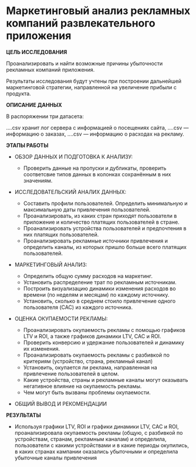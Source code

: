# Маркетинговый анализ рекламных компаний развлекательного приложения

**ЦЕЛЬ ИССЛЕДОВАНИЯ**

Проанализировать и найти возможные причины убыточности рекламных компаний приложения.
 
Результаты исследования будут учтены при построении дальнейшей маркетинговой стратегии, направленной на увеличение прибыли с продукта.

**ОПИСАНИЕ ДАННЫХ**

В распоряжении три датасета:

....csv хранит лог сервера с информацией о посещениях сайта,
....csv — информацию о заказах, 
....csv — информацию о расходах на рекламу.

**ЭТАПЫ РАБОТЫ**
    
- ОБЗОР ДАННЫХ И ПОДГОТОВКА К АНАЛИЗУ:
    - Проверить данные на пропуски и дубликаты, проверить соответсвие типов данных в колонках сохранённым в них значениям.
    
- ИССЛЕДОВАТЕЛЬСКИЙ АНАЛИХ ДАННЫХ:
    - Составить профили пользователей. Определить минимальную и максимальную даты привлечения пользователей.
    - Проанализировать, из каких стран приходят пользователи в приложение и количество платящих пользователей в стране.
    - Проанализировать устройства пользователей и предпочтения в них платящих пользователей.
    - Проанализировать рекламные источники привлечения и определить каналы, из которых пришло больше всего платящих пользователей.
    
- МАРКЕТИНГОВЫЙ АНАЛИЗ:
    - Определить общую сумму расходов на маркетинг.
    - Установить распределение трат по рекламным источникам.
    - Построить визуализацию динамики изменения расходов во времени (по неделям и месяцам) по каждому источнику. 
    - Установить, сколько в среднем стоило привлечение одного пользователя (CAC) из каждого источника.
    
- ОЦЕНКА ОКУПАЕМОСТИ РЕКЛАМЫ:
    - Проанализировать окупаемость рекламы c помощью графиков LTV и ROI, а также графиков динамики LTV, CAC и ROI.
    - Проверить конверсию и удержание пользователей и динамику их изменения.
    - Проанализировать окупаемость рекламы c разбивкой по критериям (устройство, страна, рекламный канал) 
    - Установить, окупается ли реклама, направленная на привлечение пользователей в целом.
    - Какие устройства, страны и рекламные каналы могут оказывать негативное влияние на окупаемость рекламы.
    - Чем могут быть вызваны проблемы окупаемости.
    
- ОБЩИЙ ВЫВОД И РЕКОМЕНДАЦИИ


**РЕЗУЛЬТАТЫ** 

- Используя графики LTV, ROI и графики динамики LTV, CAC и ROI, проанализировала окупаемость рекламы (общую, с разбивкой по устройствам, странам, рекламным каналам) и определила, пользователи с какими устройствами и в какие периоды окупились, в каких странах кампании оказались убыточными и определила убыточные каналы привлечения
